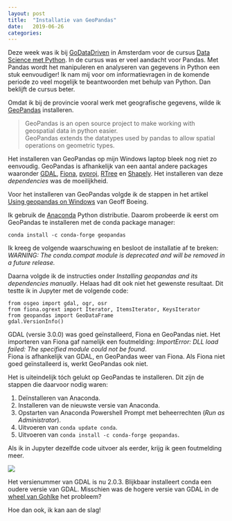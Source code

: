 ```yaml
---
layout: post
title:  "Installatie van GeoPandas"
date:   2019-06-26 
categories: 
---
```


Deze week was ik bij [GoDataDriven](https://godatadriven.com/) in Amsterdam voor de cursus [Data Science met Python](https://training.xebia.com/data-science/data-science-with-python). In de cursus was er veel aandacht voor Pandas. Met Pandas wordt het manipuleren en analyseren van gegevens in Python een stuk eenvoudiger! Ik nam mij voor om informatievragen in de komende periode zo veel mogelijk te beantwoorden met behulp van Python. Dan beklijft de cursus beter. 

Omdat ik bij de provincie vooral werk met geografische gegevens, wilde ik [GeoPandas](http://geopandas.org/) installeren. 

>GeoPandas is an open source project to make working with geospatial data in python easier.         
>GeoPandas extends the datatypes used by pandas to allow spatial operations on geometric types.       

Het installeren van GeoPandas op mijn Windows laptop bleek nog niet zo eenvoudig. GeoPandas is afhankelijk van een aantal andere packages waaronder [GDAL](https://pypi.org/project/GDAL/), [Fiona](https://pypi.org/project/Fiona/), [pyproj](https://pypi.org/project/pyproj/), [RTree](https://pypi.org/project/Rtree/) en [Shapely](https://pypi.org/project/Shapely/). Het installeren van deze _dependencies_ was de moeilijkheid.   

Voor het installeren van GeoPandas volgde ik de stappen in het artikel [Using geopandas on Windows](https://geoffboeing.com/2014/09/using-geopandas-windows/) van Geoff Boeing.

Ik gebruik de [Anaconda](https://www.anaconda.com/distribution/) Python distributie. Daarom probeerde ik eerst om GeoPandas te installeren met de conda package manager:

```
conda install -c conda-forge geopandas
```

Ik kreeg de volgende waarschuwing en besloot de installatie af te breken:    
_WARNING: The conda.compat module is deprecated and will be removed in a future release._

Daarna volgde ik de instructies onder _Installing geopandas and its dependencies manually_. Helaas had dit ook niet het gewenste resultaat. Dit testte ik in Jupyter met de volgende code:

```
from osgeo import gdal, ogr, osr         
from fiona.ogrext import Iterator, ItemsIterator, KeysIterator         
from geopandas import GeoDataFrame         
gdal.VersionInfo()       
```
 
 GDAL (versie 3.0.0) was goed geïnstalleerd, Fiona en GeoPandas niet. Het importeren van Fiona gaf namelijk een foutmelding: _ImportError: DLL load failed: The specified module could not be found_.      
Fiona is afhankelijk van GDAL, en GeoPandas weer van Fiona. Als Fiona niet goed geïnstalleerd is, werkt GeoPandas ook niet.

Het is uiteindelijk tóch gelukt op GeoPandas te installeren. Dit zijn de stappen die daarvoor nodig waren:    
1. Deïnstalleren van Anaconda.
2. Installeren van de nieuwste versie van Anaconda.
4. Opstarten van Anaconda Powershell Prompt met beheerrechten (_Run as Administrator_).
5. Uitvoeren van `conda update conda`.
6. Uitvoeren van `conda install -c conda-forge geopandas`. 

Als ik in Jupyter dezelfde code uitvoer als eerder, krijg ik geen foutmelding meer. 

![]({{site.url}}/assets/img/2019-06-26/img01.png) 

Het versienummer van GDAL is nu 2.0.3. Blijkbaar installeert conda een oudere versie van GDAL. Misschien was de hogere versie van GDAL in de [wheel van Gohlke](https://www.lfd.uci.edu/~gohlke/pythonlibs/#gdal) het probleem? 

Hoe dan ook, ik kan aan de slag!